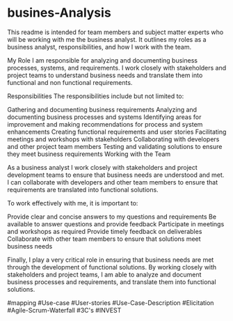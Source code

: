 # busines-Analysis

This readme is intended for team members and subject matter experts who will be working with me the business analyst. It outlines my roles as a business analyst, responsibilities, and how I work with the team.

My Role 
I am responsible for analyzing and documenting business processes, systems, and requirements. I work closely with stakeholders and project teams to understand business needs and translate them into functional and non functional requirements.

Responsibilities
The responsibilities include but not limited to:

Gathering and documenting business requirements
Analyzing and documenting business processes and systems
Identifying areas for improvement and making recommendations for process and system enhancements
Creating functional requirements and user stories
Facilitating meetings and workshops with stakeholders
Collaborating with developers and other project team members
Testing and validating solutions to ensure they meet business requirements
Working with the Team

As a business analyst I work closely with stakeholders and project development teams to ensure that business needs are understood and met. I can collaborate with developers and other team members to ensure that requirements are translated into functional solutions.

To work effectively with me, it is important to:

Provide clear and concise answers to my questions and requirements
Be available to answer questions and provide feedback
Participate in meetings and workshops as required
Provide timely feedback on deliverables
Collaborate with other team members to ensure that solutions meet business needs

Finally, I play a very critical role in ensuring that business needs are met through the development of functional solutions. By working closely with stakeholders and project teams, I am able to analyze and document business processes and requirements, and translate them into functional solutions. 

#mapping
#Use-case
#User-stories
#Use-Case-Description
#Elicitation
#Agile-Scrum-Waterfall
#3C's
#INVEST
